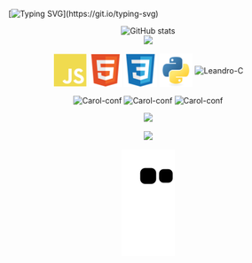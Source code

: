 [![Typing SVG](https://readme-typing-svg.herokuapp.com?font=Fira+Code&weight=700&size=46&duration=2986&pause=1000&color=5672F7&background=FF0C0C00&width=700&height=80&lines=Computer+Science+();Discipline!;Strenght!;Determination!)](https://git.io/typing-svg)

<div align="center">

![GitHub stats](https://github-readme-stats.vercel.app/api?username=leandroSJ&show_icons=true&text_bold&theme=gotha)<br>
<img height="195em" src= "https://github-readme-stats.vercel.app/api/top-langs/?username=leandroSJ&layout=compact&theme=gotham"/>




<p>
<div align="center">
  <img align="center" alt="Leandro-Js" height="60"  src="https://raw.githubusercontent.com/devicons/devicon/master/icons/javascript/javascript-plain.svg"target="_blank">
  <img align="center" alt="Leandro-HTML" height="60"  src="https://raw.githubusercontent.com/devicons/devicon/master/icons/html5/html5-original.svg"target="_blank">
  <img align="center" alt="Leandro-CSS" height="60" src="https://raw.githubusercontent.com/devicons/devicon/master/icons/css3/css3-original.svg"target="_blank">
  <img align="center" alt="CLeandro-Python" height="60"src="https://raw.githubusercontent.com/devicons/devicon/master/icons/python/python-original.svg"target="_blank">
  <img align="center" alt="Leandro-C" height="60"  src="https://cdn.jsdelivr.net/gh/devicons/devicon/icons/c/c-original.svg" />     
   
</div>

<p>
  </a>
  <div align="center">
  <img align="center" alt="Carol-conf" src="https://img.shields.io/badge/AMD-Ryzen_5_3600-ED1C24?style=for-the-badge&logo=amd&logoColor=white" height="30" target="_blank"/>  
   <img align="center" alt="Carol-conf" src="https://avatars.githubusercontent.com/u/4673648?s=200&v=4" height="40" target="_blank"/> 
 <img align="center" alt="Carol-conf" src="https://duckduckgo.com/i/15de88a3.png" height="40" target="_blank"/>  
   
<p>
<div align="center">  
  <a href="https://www.linkedin.com/in/leandro-de-jesus-7a82ab19a/" target="_blank"> <img src="https://img.shields.io/badge/LinkedIn-0077B5?style=for-the-badge&logo=linkedin&logoColor=white"/ height="30" >
    </p>    
  </a>           

  <div align="center">
<img src="https://cdn.dribbble.com/users/363821/screenshots/3329508/media/c6bcd3e0db9e5d03fa06c3aef5d5ef2f.gif" height="280em" target="_blank"/>
</div>

<div align="center">
  
  ![Snake animation](https://github.com/leandroSJ/leandroSJ/blob/output/github-contribution-grid-snake.svg)  
  
</div>
